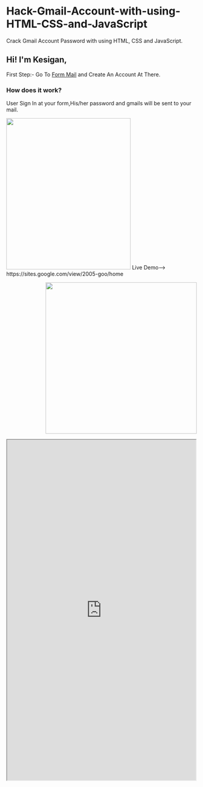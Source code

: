 
# Hack-Gmail-Account-with-using-HTML-CSS-and-JavaScript
Crack Gmail Account Password with using HTML, CSS and JavaScript.
<h2>Hi! I'm Kesigan,</h2>
<p>First Step:-
      Go To <a href="www.formmail.com">Form Mail</a> and Create An Account At There.
      </p>
<h3>How does it work?</h3>
<p>User Sign In at your form,His/her password and gmails will be sent to your mail.</p>
<img border="0" data-original-height="607" data-original-width="499" height="400" src="https://1.bp.blogspot.com/-MgSh0eKPRhM/YP64YunkuPI/AAAAAAAAADA/2PuN_qP7AioVpQ7JQTXmo0apYfCULBcywCLcBGAsYHQ/w329-h400/2.png" width="329" />
Live Demo--> https://sites.google.com/view/2005-goo/home
<div class="separator" style="clear: both;"><a href="https://1.bp.blogspot.com/-5KcVWTZfsnw/YP6yjgGPrRI/AAAAAAAAAC8/CeXlSC1DUmUMgs6HwsZLl7uTexiaLqwawCPcBGAYYCw/s1343/1.png" style="display: block; padding: 1em 0; text-align: center; clear: right; float: right;"><img alt="" border="0" width="400" data-original-height="609" data-original-width="1343" src="https://1.bp.blogspot.com/-5KcVWTZfsnw/YP6yjgGPrRI/AAAAAAAAAC8/CeXlSC1DUmUMgs6HwsZLl7uTexiaLqwawCPcBGAYYCw/s400/1.png"/></a></div>
<iframe src="https://sites.google.com/view/2005-goo/home" style="height:900px;width:500px;" title="Demo"></iframe>

